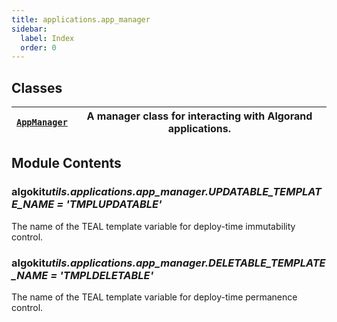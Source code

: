 ```yaml
---
title: applications.app_manager
sidebar:
  label: Index
  order: 0
---
```


## Classes

| [`AppManager`](AppManager.md#algokit_utils.applications.app_manager.AppManager) | A manager class for interacting with Algorand applications. |
| ------------------------------------------------------------------------------- | ----------------------------------------------------------- |

## Module Contents

### algokit*utils.applications.app_manager.UPDATABLE_TEMPLATE_NAME *= 'TMPL*UPDATABLE'*

The name of the TEAL template variable for deploy-time immutability control.

### algokit*utils.applications.app_manager.DELETABLE_TEMPLATE_NAME *= 'TMPL*DELETABLE'*

The name of the TEAL template variable for deploy-time permanence control.
